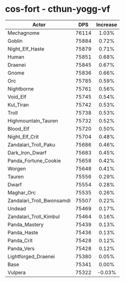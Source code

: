 # cos-fort - cthun-yogg-vf
| Actor | DPS | Increase |
|---|:---:|:---:|
|Mechagnome|76114|1.03%|
|Goblin|75884|0.72%|
|Night_Elf_Haste|75879|0.71%|
|Human|75851|0.68%|
|Draenei|75845|0.67%|
|Gnome|75836|0.66%|
|Orc|75785|0.59%|
|Nightborne|75761|0.56%|
|Void_Elf|75745|0.54%|
|Kul_Tiran|75742|0.53%|
|Troll|75738|0.53%|
|Highmountain_Tauren|75732|0.52%|
|Blood_Elf|75720|0.50%|
|Night_Elf_Crit|75704|0.48%|
|Zandalari_Troll_Paku|75686|0.46%|
|Dark_Iron_Dwarf|75683|0.45%|
|Panda_Fortune_Cookie|75658|0.42%|
|Worgen|75648|0.41%|
|Tauren|75556|0.29%|
|Dwarf|75554|0.28%|
|Maghar_Orc|75535|0.26%|
|Zandalari_Troll_Bwonsamdi|75507|0.22%|
|Undead|75469|0.17%|
|Zandalari_Troll_Kimbul|75464|0.16%|
|Panda_Mastery|75439|0.13%|
|Panda_Haste|75436|0.13%|
|Panda_Crit|75428|0.12%|
|Panda_Vers|75428|0.12%|
|Lightforged_Draenei|75380|0.05%|
|Base|75341|0.00%|
|Vulpera|75322|-0.03%|
